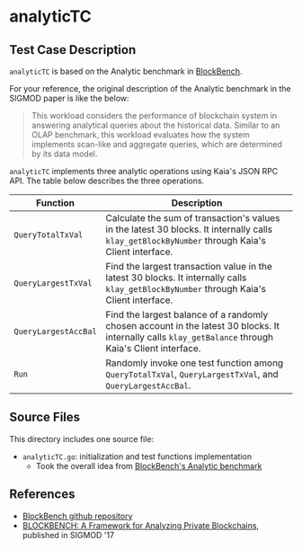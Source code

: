# analyticTC

## Test Case Description

`analyticTC` is based on the Analytic benchmark in
[BlockBench](https://github.com/ooibc88/blockbench).

For your reference, the original description of the Analytic benchmark in the
SIGMOD paper is like the below:
> This workload considers the performance of blockchain system in answering
> analytical queries about the historical data. Similar to an OLAP benchmark,
> this workload evaluates how the system implements scan-like and aggregate
> queries, which are determined by its data model.

`analyticTC` implements three analytic operations using Kaia's JSON RPC API.
The table below describes the three operations.

| Function | Description |
| -------- | ----------- |
| `QueryTotalTxVal` | Calculate the sum of transaction's values in the latest 30 blocks. It internally calls `klay_getBlockByNumber` through Kaia's Client interface. |
| `QueryLargestTxVal` | Find the largest transaction value in the latest 30 blocks. It internally calls `klay_getBlockByNumber` through Kaia's Client interface.|
| `QueryLargestAccBal` | Find the largest balance of a randomly chosen account in the latest 30 blocks. It internally calls `klay_getBalance` through Kaia's Client interface.|
| `Run` | Randomly invoke one test function among `QueryTotalTxVal`, `QueryLargestTxVal`, and `QueryLargestAccBal`. |


## Source Files

This directory includes one source file:

- `analyticTC.go`: initialization and test functions implementation
   - Took the overall idea from [BlockBench's Analytic benchmark](https://github.com/ooibc88/blockbench/tree/master/src/micro/analytic)


## References

- [BlockBench github repository](https://github.com/ooibc88/blockbench)
- [BLOCKBENCH: A Framework for Analyzing Private Blockchains](https://dl.acm.org/citation.cfm?id=3064033), published in SIGMOD '17
